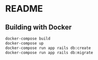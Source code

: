 # README

## Building with Docker

```sh
docker-compose build
docker-compose up
docker-compose run app rails db:create
docker-compose run app rails db:migrate
```